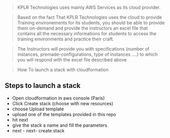 
> KPLR Technologies uses mainly AWS Services as its cloud provider.

> Based on the fact That KPLR Technologies uses the cloud to provide Training environements for its students, you should be able 
to provide them on-demand and provide the instructors an excel file that contains all the necessary informations for students 
to access the training environments and practice their craft.

> The Instructors will provide you with specifications (number of instances, premade-configurations, type of instances ....) to which you 
will respond with the excel file described above


> How To launch a stack with cloudformation



## Steps to launch a stack
- Open cloudformation in aws console (Paris)
- Click Create stack (choose with new resources)
- choose Upload template
- upload one of the templates provided in this repo
- hit next
- give the stack a name and fill the parameters
- next - next- create stack


